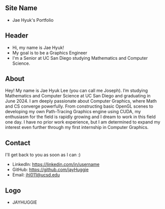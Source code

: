 ## Site Name
- Jae Hyuk's Portfolio

## Header
- Hi, my name is Jae Hyuk! 
- My goal is to be a Graphics Engineer
- I'm a Senior at UC San Diego studying Mathematics and Computer Science.

## About
Hey! My name is Jae Hyuk Lee (you can call me Joseph). I’m studying Mathematics and Computer Science at UC San Diego and graduating in June 2024. I am deeply passionate about Computer Graphics, where Math and CS converge powerfully. From constructing basic OpenGL scenes to developing my own Path-Tracing Graphics engine using CUDA, my enthusiasm for the field is rapidly growing and I dream to work in this field one day. I have no prior work experience, but I am determined to expand my interest even further through my first internship in Computer Graphics.

## Contact
I'll get back to you as soon as I can :)
- LinkedIn: https://linkedin.com/in/username
- GitHub: https://github.com/jayHuggie
- Email: jhl011@ucsd.edu

## Logo
- JAYHUGGIE